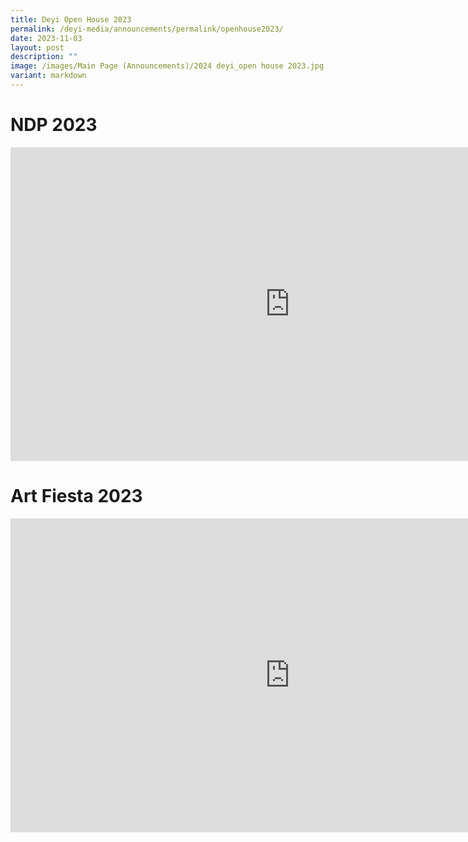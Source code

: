 ```yaml
---
title: Deyi Open House 2023
permalink: /deyi-media/announcements/permalink/openhouse2023/
date: 2023-11-03
layout: post
description: ""
image: /images/Main Page (Announcements)/2024 deyi_open house 2023.jpg
variant: markdown
---
```

# NDP 2023

<iframe allowfullscreen="" allow="accelerometer; autoplay; clipboard-write; encrypted-media; gyroscope; picture-in-picture; web-share" frameborder="0" title="NDP 2023 Deyi" src="https://www.youtube.com/embed/FlCUjRYMfdc" height="502" width="893"></iframe>

<br>

# Art Fiesta 2023

<iframe allowfullscreen="" allow="accelerometer; autoplay; clipboard-write; encrypted-media; gyroscope; picture-in-picture; web-share" frameborder="0" title="Art fiesta 2023" src="https://www.youtube.com/embed/aTjo6kHdj40" height="502" width="893"></iframe>

